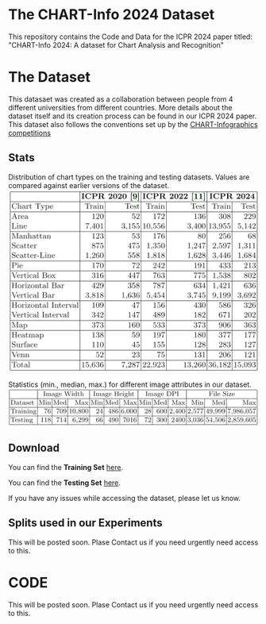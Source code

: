 # The CHART-Info 2024 Dataset

This repository contains the Code and Data for the ICPR 2024 paper titled: "CHART-Info 2024: A dataset for Chart Analysis and Recognition"

# The Dataset

This datasaet was created as a collaboration between people from 4 different universities from different countries. More details about the dataset itself and its creation process can be found in our ICPR 2024 paper. This dataset also follows the conventions set up by the [CHART-Infographics competitions](https://chartinfo.github.io/)

## Stats

Distribution of chart types on the training and testing datasets. Values are
compared against earlier versions of the dataset.
![Table with Dataset statistics](general_stats_1.png "Per-Type Dataset Statistics")

Statistics (min., median, max.) for different image attributes in our dataset.
![Table with Other Dataset statistics](general_stats_2.png "Dataset Statistics of Image Attributes")

## Download

You can find the **Training Set** [here](https://www.dropbox.com/scl/fi/vy7gyemald8z6rohx9mxx/CHARTINFO_2024_Train.zip?rlkey=ki3q4bb02rzdpdbih17we63gm&dl=0).

You can find the **Testing Set** [here](https://www.dropbox.com/scl/fi/am33424ochxs4yryprl0p/CHARTINFO_2024_Test.zip?rlkey=lcacxvgljcr5p3zo8t1uss63m&dl=0).

If you have any issues while accessing the dataset, please let us know.

## Splits used in our Experiments

This will be posted soon. Plase Contact us if you need urgently need access to this.

# CODE

This will be posted soon. Plase Contact us if you need urgently need access to this.